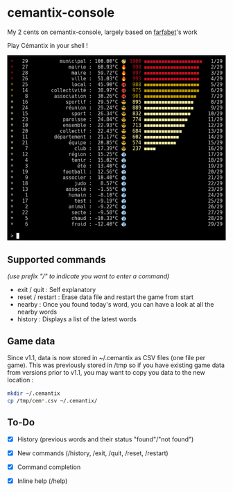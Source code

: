 # cemantix-console
My 2 cents on cemantix-console, largely based on [farfabet](https://github.com/farfabet)'s work

Play Cémantix in your shell !

![Screenshot](doc/screenshot.png)

## Supported commands
*(use prefix "/" to indicate you want to enter a command)*
- exit / quit : Self explanatory
- reset / restart : Erase data file and restart the game from start
- nearby : Once you found today's word, you can have a look at all the nearby words
- history : Displays a list of the latest words

## Game data
Since v1.1, data is now stored in ~/.cemantix as CSV files (one file per game). This was previously stored in /tmp so if you have existing game data from versions prior to v1.1, you may want to copy you data to the new location :
```bash
mkdir ~/.cemantix
cp /tmp/cem*.csv ~/.cemantix/
```

## To-Do
- [X] History (previous words and their status "found"/"not found")
- [X] New commands (/history, /exit, /quit, /reset, /restart)
- [X] Command completion
- [X] Inline help (/help)

